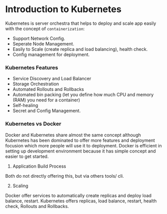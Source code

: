 # Introduction to Kubernetes

Kubernetes is server orchestra that helps to deploy and scale app easily with the concept of `containerization`:

* Support Network Config.
* Seperate Node Management.
* Easily to Scale (create replica and load balancing), health check.
* Config management for deployment.

### Kubernetes Features

* Service Discovery and Load Balancer
* Storage Orchestration
* Automated Rollouts and Rollbacks 
* Automated bin packing (let you define how much CPU and memory (RAM) you need for a container)
* Self-healing
* Secret and Config Management.

### Kubernetes vs Docker

Docker and Kubernetes share almost the same concept although Kubernetes has been dominated to offer more features and deployment focusion which more people will use it to deployment. Docker is efficient in setting up development environment because it has simple concept and easier to get started. 

1. Application Build Process

Both do not directly offering this, but via others tools/ cli.

2. Scaling

Docker offer services to automatically create replicas and deploy load balance, restart.
Kubernetes offers replicas, load balance, restart, health check, Rollouts and Rollbacks.
